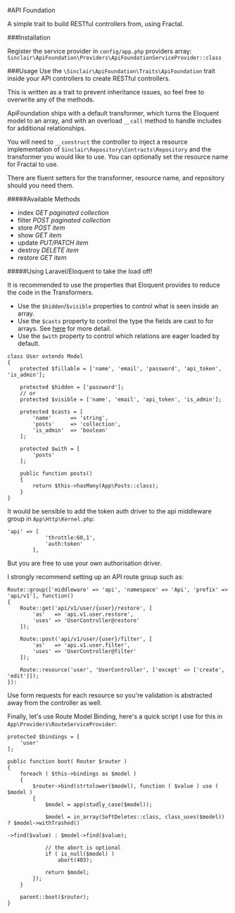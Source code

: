#API Foundation

A simple trait to build RESTful controllers from, using Fractal. 

###Installation

Register the service provider in `config/app.php` providers array:
``` Sinclair\ApiFoundation\Providers\ApiFoundationServiceProvider::class```

###Usage
Use the `\Sinclair\ApiFoundation\Traits\ApiFoundation` trait inside your API controllers to create RESTful controllers.

This is written as a trait to prevent inheritance issues, so feel free to overwrite any of the methods.

ApiFoundation ships with a default transformer, which turns the Eloquent model to an array, and with an overload `__call` method to handle includes for additional relationships.

You will need to `__construct` the controller to inject a resource implementation of `Sinclair\Repository\Contracts\Repository` and the transformer you would like to use. You can optionally set the resource name for Fractal to use.

There are fluent setters for the transformer, resource name, and repository should you need them.

#####Available Methods
* index _GET_ _paginated collection_
* filter _POST_ _paginated collection_
* store _POST_ _item_
* show _GET_ _item_
* update _PUT/PATCH_ _item_
* destroy _DELETE_ _item_
* restore _GET_ _item_

#####Using Laravel/Eloquent to take the load off!
 
It is recommended to use the properties that Eloquent provides to reduce the code in the Transformers. 
* Use the `$hidden`/`$visible` properties to control what is seen inside an array.
* Use the `$casts` property to control the type the fields are cast to for arrays. See <a href="https://laravel.com/docs/5.2/eloquent-mutators#attribute-casting">here</a> for more detail. 
* Use the `$with` property to control which relations are eager loaded by default.

```
class User extends Model
{
    protected $fillable = ['name', 'email', 'password', 'api_token', 'is_admin'];
    
    protected $hidden = ['password'];
    // or
    protected $visible = ['name', 'email', 'api_token', 'is_admin'];
    
    protected $casts = [
        'name'      => 'string',
        'posts'     => 'collection',
        'is_admin'  => 'boolean'
    ];
    
    protected $with = [
        'posts'
    ];
    
    public function posts()
    {
        return $this->hasMany(App\Posts::class);
    }
}
```


It would be sensible to add the token auth driver to the api middleware group in `App\Http\Kernel.php`:
```
'api' => [
            'throttle:60,1',
            'auth:token'
        ],
```
But you are free to use your own authorisation driver.
 
I strongly recommend setting up an API route group such as:
```
Route::group(['middleware' => 'api', 'namespace' => 'Api', 'prefix' => 'api/v1'], function()
{
    Route::get('api/v1/user/{user}/restore', [
        'as'   => 'api.v1.user.restore',
        'uses' => 'UserController@restore'
    ]);
    
    Route::post('api/v1/user/{user}/filter', [
        'as'   => 'api.v1.user.filter',
        'uses' => 'UserController@filter'
    ]);
    
    Route::resource('user', 'UserController', ['except' => ['create', 'edit']]);
}):
```

Use form requests for each resource so you're validation is abstracted away from the controller as well.

Finally, let's use Route Model Binding, here's a quick script I use for this in `App\Providers\RouteServiceProvider`:
```
protected $bindings = [
    'user'
];

public function boot( Router $router )
{
    foreach ( $this->bindings as $model )
    {
        $router->bind(strtolower($model), function ( $value ) use ( $model )
        {
            $model = app(studly_case($model));

            $model = in_array(SoftDeletes::class, class_uses($model)) ? $model->withTrashed()
                                                                              ->find($value) : $model->find($value);

            // the abort is optional
            if ( is_null($model) )
                abort(403);

            return $model;
        });
    }

    parent::boot($router);
}
``` 